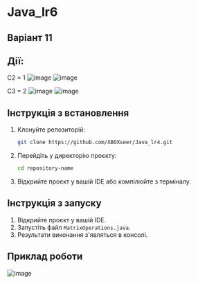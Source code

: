 ﻿# Java_lr6
## Варіант 11
## Дії:<br>
С2 = 1
![image](https://github.com/user-attachments/assets/854c039f-5389-497e-adb3-a5f00b03f7e4)
![image](https://github.com/user-attachments/assets/a7038353-52a9-4816-8735-0b57e709be9c)

С3 = 2
![image](https://github.com/user-attachments/assets/2c8787c8-92e6-4e93-8413-d73e217cc17a)
![image](https://github.com/user-attachments/assets/4d9a53a5-6057-4779-bd75-18faa39230c3)


## Інструкція з встановлення

1. Клонуйте репозиторій:
    ```bash
    git clone https://github.com/XBOXseer/Java_lr4.git
    ```

2. Перейдіть у директорію проєкту:
    ```bash
    cd repository-name
    ```

3. Відкрийте проєкт у вашій IDE або компілюйте з терміналу.

## Інструкція з запуску

1. Відкрийте проєкт у вашій IDE.
2. Запустіть файл `MatrixOperations.java`.
3. Результати виконання з'являться в консолі.

## Приклад роботи
![image](https://github.com/user-attachments/assets/436578a6-4e38-44c7-a9f8-9b32b3b0b396)

